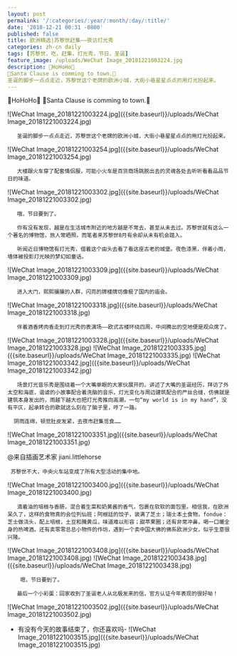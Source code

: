 ```yaml
---
layout: post
permalink: '/:categories/:year/:month/:day/:title/'
date: '2018-12-21 00:31 -0800'
published: false
title: 欧洲精选|苏黎世赶集——夜访灯光秀
categories: zh-cn daily
tags: [苏黎世，吃，赶集，灯光秀，节日，圣诞]
feature_image: /uploads/WeChat Image_20181221003224.jpg
description: 🎵HoHoHo🎵
🎵Santa Clause is comming to town.🎵
圣诞的脚步一点点走近，苏黎世这个老牌的欧洲小城，大街小巷星星点点的用灯光扮起来。
---
```

🎵HoHoHo🎵
🎵Santa Clause is comming to town.🎵

  ![WeChat Image_20181221003224.jpg]({{site.baseurl}}/uploads/WeChat Image_20181221003224.jpg)
   
       圣诞的脚步一点点走近，苏黎世这个老牌的欧洲小城，大街小巷星星点点的用灯光扮起来。
![WeChat Image_20181221003254.jpg]({{site.baseurl}}/uploads/WeChat Image_20181221003254.jpg)


       大楼跟火车穿了配套情侣服，可能小火车是百货商场跳脱出去的灵魂各处去听听看看品品节日的味道。
![WeChat Image_20181221003302.jpg]({{site.baseurl}}/uploads/WeChat Image_20181221003302.jpg)

      
       哦，节日要到了。

       你有没有发现，越是在生活城市附近的地方越是不常去，甚至从未去过。苏黎世就有这么一个著名的博物馆，旅人常晒照，而笔者来苏黎世8月有余却从未有机会踏入。

       听闻近日博物馆有灯光秀，借着这个由头去看了看这座古老的城堡。夜色漆黑，伴着小雨，墙体被投影灯光映的梦幻如童话。

![WeChat Image_20181221003309.jpg]({{site.baseurl}}/uploads/WeChat Image_20181221003309.jpg)


       进入大门，熙熙攘攘的人群，闪亮的牌楼牌坊像极了国内的庙会。

![WeChat Image_20181221003318.jpg]({{site.baseurl}}/uploads/WeChat Image_20181221003318.jpg)


       伴着酒香烤肉香走到灯光秀的表演场——欧式古楼环绕四周，中间腾出的空地便是观众席了。

![WeChat Image_20181221003328.jpg]({{site.baseurl}}/uploads/WeChat Image_20181221003328.jpg)
![WeChat Image_20181221003335.jpg]({{site.baseurl}}/uploads/WeChat Image_20181221003335.jpg)
![WeChat Image_20181221003342.jpg]({{site.baseurl}}/uploads/WeChat Image_20181221003342.jpg)



       
       场景灯光音乐秀是围绕着一个大嘴单眼的大家伙展开的，讲述了大嘴的圣诞经历，拜访了外太空和海底，谐谑的小故事配合着洗脑的音乐，灯光变化与周边建筑配合的严丝合缝，仿佛就是建筑本身发出的，雨越下越大也把灯光秀推向高潮，一句“my world is in my hand”，没有平仄，起承转合的歌就这么刻在了脑子里，哼了一路。

      阴雨连绵，顿觉肚皮发紧，去夜市赶集觅食……
![WeChat Image_20181221003351.jpg]({{site.baseurl}}/uploads/WeChat Image_20181221003351.jpg)


@来自插画艺术家 jiani.littlehorse

     苏黎世不大，中央火车站变成了所有大型活动的集中地。

![WeChat Image_20181221003400.jpg]({{site.baseurl}}/uploads/WeChat Image_20181221003400.jpg)


       滴着油的培根与香肠，混合着生菜和奶黄酱的香气，包裹在软软的面包里。相信我，在欧洲呆久了，这样的食物真的会位列仙班；阿根廷的饺子，装满了芝士；瑞士本土食物，fondue：芝士做浇头，配上培根，土豆和腌黄瓜，味道难以形容；甜苹果圈；还有非常冲鼻，喝一口暖全身的热啤酒。还有卖零零总总小物件的作坊，遇到一个卖中国大佛的佛系欧洲少女，似乎生意很兴隆。

![WeChat Image_20181221003408.jpg]({{site.baseurl}}/uploads/WeChat Image_20181221003408.jpg)
![WeChat Image_20181221003438.jpg]({{site.baseurl}}/uploads/WeChat Image_20181221003438.jpg)


       
        嗯，节日要到了。

       最后一个小彩蛋：回家收到了圣诞老人从北极发来的信，官方认证今年表现的很好呦！

![WeChat Image_20181221003502.jpg]({{site.baseurl}}/uploads/WeChat Image_20181221003502.jpg)

- 有没有今天的故事结束了，你还喜欢吗-
![WeChat Image_20181221003515.jpg]({{site.baseurl}}/uploads/WeChat Image_20181221003515.jpg)



